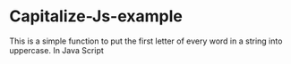 # Capitalize-Js-example
This is a simple function to put the first letter of every word in a string into uppercase. In Java Script
